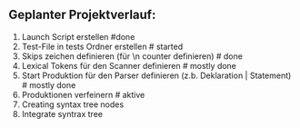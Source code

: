## Geplanter Projektverlauf:

1. Launch Script erstellen #done
2. Test-File in tests Ordner erstellen # started
3. Skips zeichen definieren (für \n counter definieren) # done
4. Lexical Tokens für den Scanner definieren # mostly done
5. Start Produktion für den Parser definieren (z.b. Deklaration | Statement) # mostly done
6. Produktionen verfeinern # aktive
7. Creating syntax tree nodes
8. Integrate syntrax tree



